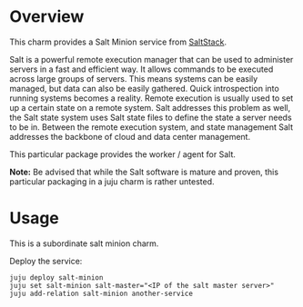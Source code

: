 # Overview

This charm provides a Salt Minion service from
[SaltStack](http://www.saltstack.com/).

Salt is a powerful remote execution manager that can be used to
administer servers in a fast and efficient way. It allows commands to
be executed across large groups of servers. This means systems can be
easily managed, but data can also be easily gathered. Quick
introspection into running systems becomes a reality. Remote execution
is usually used to set up a certain state on a remote system. Salt
addresses this problem as well, the Salt state system uses Salt state
files to define the state a server needs to be in. Between the remote
execution system, and state management Salt addresses the backbone of
cloud and data center management.

This particular package provides the worker / agent for Salt.

**Note:** Be advised that while the Salt software is mature and
  proven, this particular packaging in a juju charm is rather
  untested.

# Usage

This is a subordinate salt minion charm.

Deploy the service:

    juju deploy salt-minion
    juju set salt-minion salt-master="<IP of the salt master server>"
    juju add-relation salt-minion another-service

